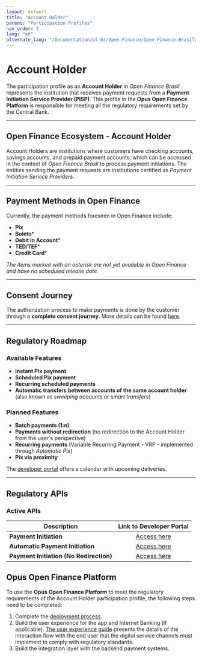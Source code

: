 ```yaml
---
layout: default
title: "Account Holder"
parent: "Participation Profiles"
nav_order: 3
lang: "en"
alternate_lang: "/Documentation/pt-br/Open-Finance/Open-Finance-Brasil/PerfisOFB/OFB-Detentor/"
---
```


# Account Holder

The participation profile as an **Account Holder** in *Open Finance Brasil* represents the institution that receives payment requests from a **Payment Initiation Service Provider (PISP)**. This profile in the **Opus Open Finance Platform** is responsible for meeting all the regulatory requirements set by the Central Bank.

---

## Open Finance Ecosystem - Account Holder

Account Holders are institutions where customers have checking accounts, savings accounts, and prepaid payment accounts, which can be accessed in the context of *Open Finance Brasil* to process payment initiations. The entities sending the payment requests are institutions certified as *Payment Initiation Service Providers*.

---

## Payment Methods in Open Finance

Currently, the payment methods foreseen in Open Finance include:

- **Pix**
- **Boleto***
- **Debit in Account***
- **TED/TEF***
- **Credit Card***

*The items marked with an asterisk are not yet available in Open Finance and have no scheduled release date.*

---

## Consent Journey

The authorization process to make payments is done by the customer through a **complete consent journey**. More details can be found [here](../JornadaConsentimento/OFB-JornadaConsentimento.html).

---

## Regulatory Roadmap

### Available Features

- **Instant Pix payment**
- **Scheduled Pix payment**
- **Recurring scheduled payments**
- **Automatic transfers between accounts of the same account holder** (also known as *sweeping accounts* or *smart transfers*)

### Planned Features

- **Batch payments (1:n)**
- **Payments without redirection** (no redirection to the Account Holder from the user's perspective)
- **Recurring payments** (Variable Recurring Payment - VRP - implemented through *Automatic Pix*)
- **Pix via proximity**

The [developer portal](https://openfinancebrasil.atlassian.net/wiki/spaces/DraftOF/calendars) offers a calendar with upcoming deliveries.

---

## Regulatory APIs

### Active APIs

|**Description**                  | **Link to Developer Portal**                                      |
|----------------------------------|:------------------------------------------------------------------:|
|**Payment Initiation**            |[Access here](https://openfinancebrasil.atlassian.net/wiki/spaces/OF/pages/17375943/SV+API+-+Pagamentos) |
|**Automatic Payment Initiation**  |[Access here](https://openfinancebrasil.atlassian.net/wiki/spaces/OF/pages/198410569/SV+API+-+Pagamentos+Autom+ticos) |
|**Payment Initiation (No Redirection)** |[Access here](https://openfinancebrasil.atlassian.net/wiki/spaces/OF/pages/141557761/SV+API+-+Pagamentos+sem+Redirecionamento) |

## Opus Open Finance Platform

To use the **Opus Open Finance Platform** to meet the regulatory requirements of the Account Holder participation profile, the following steps need to be completed:

1. Complete the [deployment process](../../Plataforma-OpusOpenFinance/Implantação/OOF-Implantação.html).
2. Build the user experience for the app and Internet Banking (if applicable). [The user experience guide](https://openfinancebrasil.atlassian.net/wiki/spaces/OF/pages/17378535/Guia+de+Experi+ncia+do+Usu+rio) presents the details of the interaction flow with the end user that the digital service channels must implement to comply with regulatory standards.
3. Build the integration layer with the backend payment systems.
